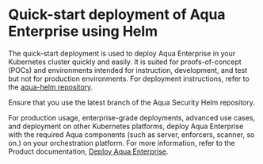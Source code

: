 # Quick-start deployment of Aqua Enterprise using Helm

The quick-start deployment is used to deploy Aqua Enterprise in your Kubernetes cluster quickly and easily. It is suited for proofs-of-concept (POCs) and environments intended for instruction, development, and test but not for production environments. For deployment instructions, refer to the [aqua-helm repository](https://github.com/aquasecurity/aqua-helm/tree/2022.4/quick-start-deployment-not-for-production-purposes).

Ensure that you use the latest branch of the Aqua Security Helm repository.

For production usage, enterprise-grade deployments, advanced use cases, and deployment on other Kubernetes platforms, deploy Aqua Enterprise with the required Aqua components (such as server, enforcers, scanner, so on.) on your orchestration platform. For more information, refer to the Product documentation, [Deploy Aqua Enterprise](https://docs.aquasec.com/v6.5/docs/deployment-overview).